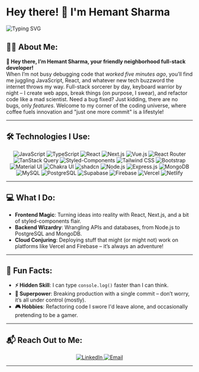 # Hey there! 👋 I'm Hemant Sharma


<img src="https://readme-typing-svg.herokuapp.com?font=Fira+Code&pause=1000&color=F76868&center=true&vCenter=true&width=435&lines=Full-stack+Developer;Bug+Whisperer;Tech+Enthusiast;Always+Learning+%F0%9F%9A%80" alt="Typing SVG" />


## 👨‍💻 About Me:
**👋 Hey there, I’m Hemant Sharma, your friendly neighborhood full-stack developer!**  
When I’m not busy debugging code that *worked five minutes ago*, you’ll find me juggling JavaScript, React, and whatever new tech buzzword the internet throws my way. Full-stack sorcerer by day, keyboard warrior by night – I create web apps, break things (on purpose, I swear), and refactor code like a mad scientist. Need a bug fixed? Just kidding, there are no bugs, only *features*. Welcome to my corner of the coding universe, where coffee fuels innovation and "just one more commit" is a lifestyle!

---

## 🛠️ Technologies I Use:

<p align="center">
  <!-- JavaScript & TypeScript -->
  <img src="https://img.shields.io/badge/JavaScript-%23323330.svg?style=for-the-badge&logo=javascript&logoColor=%23F7DF1E" alt="JavaScript" />
  <img src="https://img.shields.io/badge/TypeScript-%23007ACC.svg?style=for-the-badge&logo=typescript&logoColor=white" alt="TypeScript" />
  
  <!-- Frontend Frameworks & Libraries -->
  <img src="https://img.shields.io/badge/React-%2320232a.svg?style=for-the-badge&logo=react&logoColor=%2361DAFB" alt="React" />
  <img src="https://img.shields.io/badge/Next.js-%23000000.svg?style=for-the-badge&logo=next.js&logoColor=white" alt="Next.js" />
  <img src="https://img.shields.io/badge/Vue.js-%2335495e.svg?style=for-the-badge&logo=vue.js&logoColor=%234FC08D" alt="Vue.js" />
  <img src="https://img.shields.io/badge/React_Router-%23CA4245.svg?style=for-the-badge&logo=react-router&logoColor=white" alt="React Router" />
  <img src="https://img.shields.io/badge/TanStack_Query-%23FF4154.svg?style=for-the-badge&logo=react-query&logoColor=white" alt="TanStack Query" />

  <!-- CSS Frameworks & Libraries -->
  <img src="https://img.shields.io/badge/StyledComponents-%23DB7093.svg?style=for-the-badge&logo=styled-components&logoColor=white" alt="Styled-Components" />
  <img src="https://img.shields.io/badge/Tailwind_CSS-%2338B2AC.svg?style=for-the-badge&logo=tailwind-css&logoColor=white" alt="Tailwind CSS" />
  <img src="https://img.shields.io/badge/Bootstrap-%23563D7C.svg?style=for-the-badge&logo=bootstrap&logoColor=white" alt="Bootstrap" />
  <img src="https://img.shields.io/badge/Material--UI-%230081CB.svg?style=for-the-badge&logo=material-ui&logoColor=white" alt="Material UI" />
  <img src="https://img.shields.io/badge/Chakra--UI-%234ED1C5.svg?style=for-the-badge&logo=chakraui&logoColor=white" alt="Chakra UI" />
  <img src="https://img.shields.io/badge/shadcn-%23000000.svg?style=for-the-badge&logoColor=white" alt="shadcn" />

  <!-- Backend & Databases -->
  <img src="https://img.shields.io/badge/Node.js-%2343853D.svg?style=for-the-badge&logo=node.js&logoColor=white" alt="Node.js" />
  <img src="https://img.shields.io/badge/Express.js-%23000000.svg?style=for-the-badge&logo=express&logoColor=white" alt="Express.js" />
  <img src="https://img.shields.io/badge/MongoDB-%2347A248.svg?style=for-the-badge&logo=mongodb&logoColor=white" alt="MongoDB" />
  <img src="https://img.shields.io/badge/MySQL-%2300f.svg?style=for-the-badge&logo=mysql&logoColor=white" alt="MySQL" />
  <img src="https://img.shields.io/badge/PostgreSQL-%23316192.svg?style=for-the-badge&logo=postgresql&logoColor=white" alt="PostgreSQL" />
  <img src="https://img.shields.io/badge/Supabase-%233ECF8E.svg?style=for-the-badge&logo=supabase&logoColor=white" alt="Supabase" />

  <!-- Deployment Platforms -->
  <img src="https://img.shields.io/badge/Firebase-%23039BE5.svg?style=for-the-badge&logo=firebase" alt="Firebase" />
  <img src="https://img.shields.io/badge/Vercel-%23000000.svg?style=for-the-badge&logo=vercel&logoColor=white" alt="Vercel" />
  <img src="https://img.shields.io/badge/Netlify-%2300C7B7.svg?style=for-the-badge&logo=netlify&logoColor=white" alt="Netlify" />
</p>

---

## 💻 What I Do:

- **Frontend Magic**: Turning ideas into reality with React, Next.js, and a bit of styled-components flair.  
- **Backend Wizardry**: Wrangling APIs and databases, from Node.js to PostgreSQL and MongoDB.  
- **Cloud Conjuring**: Deploying stuff that might (or might not) work on platforms like Vercel and Firebase – it’s always an adventure!

---

## 🎯 Fun Facts:

- **⚡ Hidden Skill**: I can type `console.log()` faster than I can think.
- **🥷 Superpower**: Breaking production with a single commit – don’t worry, it’s all under control (mostly).
- **🎮 Hobbies**: Refactoring code I swore I'd leave alone, and occasionally pretending to be a gamer.

---

## 📬 Reach Out to Me:

<p align="center">
  <a href="https://www.linkedin.com/in/hemant-sharma-bln1/" target="_blank">
    <img src="https://img.shields.io/badge/LinkedIn-%230077B5.svg?style=for-the-badge&logo=linkedin&logoColor=white" alt="LinkedIn" />
  </a>
  <a href="mailto:hemants216@gmail.com">
    <img src="https://img.shields.io/badge/Email-D14836?style=for-the-badge&logo=gmail&logoColor=white" alt="Email" />
  </a>
  
</p>

---
